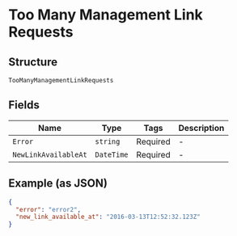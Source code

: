 
# Too Many Management Link Requests

## Structure

`TooManyManagementLinkRequests`

## Fields

| Name | Type | Tags | Description |
|  --- | --- | --- | --- |
| `Error` | `string` | Required | - |
| `NewLinkAvailableAt` | `DateTime` | Required | - |

## Example (as JSON)

```json
{
  "error": "error2",
  "new_link_available_at": "2016-03-13T12:52:32.123Z"
}
```

